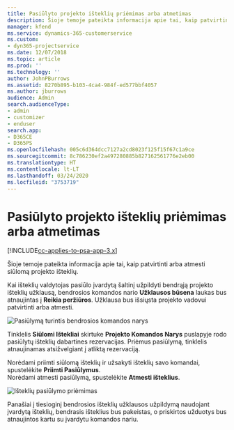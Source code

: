 ```yaml
---
title: Pasiūlyto projekto išteklių priėmimas arba atmetimas
description: Šioje temoje pateikta informacija apie tai, kaip patvirtinti arba atmesti siūlomą projekto išteklių.
manager: kfend
ms.service: dynamics-365-customerservice
ms.custom:
- dyn365-projectservice
ms.date: 12/07/2018
ms.topic: article
ms.prod: ''
ms.technology: ''
author: JohnPBurrows
ms.assetid: 8270b895-b103-4ca4-984f-ed577bbf4057
ms.author: jburrows
audience: Admin
search.audienceType:
- admin
- customizer
- enduser
search.app:
- D365CE
- D365PS
ms.openlocfilehash: 005c6d364dcc7127a2cd8023f125f15f67c1a9ce
ms.sourcegitcommit: 8c786230ef2a497280885b827162561776e2eb00
ms.translationtype: HT
ms.contentlocale: lt-LT
ms.lasthandoff: 03/24/2020
ms.locfileid: "3753719"
---
```

# <a name="accept-or-reject-a-proposed-project-resource"></a>Pasiūlyto projekto išteklių priėmimas arba atmetimas

[!INCLUDE[cc-applies-to-psa-app-3.x](../includes/cc-applies-to-psa-app-3x.md)]

Šioje temoje pateikta informacija apie tai, kaip patvirtinti arba atmesti siūlomą projekto išteklių.

Kai išteklių valdytojas pasiūlo įvardytą šaltinį užpildyti bendrąją projekto išteklių užklausą, bendrosios komandos nario **Užklausos būsena** laukas bus atnaujintas į **Reikia peržiūros**. Užklausa bus išsiųsta projekto vadovui patvirtinti arba atmesti.

![Pasiūlymą turintis bendrosios komandos narys](media/RM-how-to-19.png)

Tinklelis **Siūlomi Ištekliai** skirtuke **Projekto Komandos Narys** puslapyje rodo pasiūlytų išteklių dabartines rezervacijas. Priėmus pasiūlymą, tinklelis atnaujinamas atsižvelgiant į atliktą rezervaciją. 

Norėdami priimti siūlomą išteklių ir užsakyti išteklių savo komandai, spustelėkite **Priimti Pasiūlymus**.  
Norėdami atmesti pasiūlymą, spustelėkite **Atmesti išteklius**.

![Išteklių pasiūlymo priėmimas](media/RM-how-to-20.png) 

Panašiai į tiesioginį bendrosios išteklių užklausos užpildymą naudojant įvardytą išteklių, bendrasis išteklius bus pakeistas, o priskirtos užduotys bus atnaujintos kartu su įvardytu komandos nariu.
